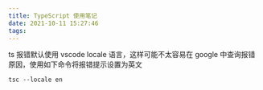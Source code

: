 ```yaml
---
title: TypeScript 使用笔记
date: 2021-10-11 15:27:46
tags:
---
```


ts 报错默认使用 vscode locale 语言，这样可能不太容易在 google 中查询报错原因，使用如下命令将报错提示设置为英文

```
tsc --locale en
```
